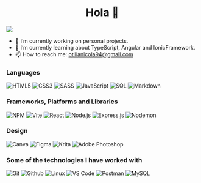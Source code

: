 <div align="center">
<h1 align="center">Hola 👋</h1>
</div>
<img src="https://github.com/user-attachments/assets/3c592633-2e2c-4c09-85ae-9fdcf89fca4e">

- 🔭 I’m currently working on personal projects.
- 🌱 I’m currently learning about TypeScript, Angular and IonicFramework.
- 📫 How to reach me: otilianicola94@gmail.com

### Languages </br>
![HTML5](https://img.shields.io/badge/-HTML5-red?style=for-the-badge&logo=HTML5&logoColor=white)
![CSS3](https://img.shields.io/badge/-CSS3-blue?style=for-the-badge&logo=CSS3&logoColor=white)
![SASS](https://img.shields.io/badge/-SASS-cd6699?style=for-the-badge&logo=SASS&logoColor=white)
![JavaScript](https://img.shields.io/badge/-JavaScript-yellow?style=for-the-badge&logo=javascript&logoColor=white)
![SQL](https://img.shields.io/badge/-SQL-teal?style=for-the-badge&logo=SQL&logoColor=white)
![Markdown](http://img.shields.io/badge/-Markdown-9146FF?style=for-the-badge&logo=Markdown&logoColor=white)

### Frameworks, Platforms and Libraries </br>
![NPM](https://img.shields.io/badge/-npm-000000?style=for-the-badge&logo=npm)
![Vite](https://img.shields.io/badge/-Vite-000000?style=for-the-badge&logo=Vite)
![React](https://img.shields.io/badge/-React-000000?style=for-the-badge&logo=react)
![Node.js](https://img.shields.io/badge/-Node.js-000000?style=for-the-badge&logo=Node.js)
![Express.js](https://img.shields.io/badge/-Express-000000?style=for-the-badge&logo=Express)
![Nodemon](https://img.shields.io/badge/-Nodemon-000000?style=for-the-badge&logo=Nodemon)

### Design </br>
![Canva](https://img.shields.io/badge/-canva-000000?style=for-the-badge&logo=canva&logoColor=blue)
![Figma](https://img.shields.io/badge/-Figma-000000?style=for-the-badge&logo=figma&logoColor=green)
![Krita](https://img.shields.io/badge/-krita-000000?style=for-the-badge&logo=krita&logoColor=magenta)
![Adobe Photoshop](https://img.shields.io/badge/adobe%20photoshop-000000?style=for-the-badge&logo=adobe%20photoshop)

### Some of the technologies I have worked with</br>
![Git](http://img.shields.io/badge/-Git-000000?style=for-the-badge&logo=Git)
![Github](http://img.shields.io/badge/-Github-000000?style=for-the-badge&logo=Github&logoColor=green)
![Linux](http://img.shields.io/badge/-Linux-000000?style=for-the-badge&logo=linux)
![VS Code](http://img.shields.io/badge/-VS%20Code-000000?style=for-the-badge&logo=Visual-studio-code&logoColor=blue)
![Postman](http://img.shields.io/badge/-Postman-000000?style=for-the-badge&logo=Postman)
![MySQL](https://img.shields.io/badge/mysql-000000?style=for-the-badge&logo=mysql)
